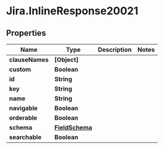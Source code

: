 # Jira.InlineResponse20021

## Properties

Name | Type | Description | Notes
------------ | ------------- | ------------- | -------------
**clauseNames** | **[Object]** |  | 
**custom** | **Boolean** |  | 
**id** | **String** |  | 
**key** | **String** |  | 
**name** | **String** |  | 
**navigable** | **Boolean** |  | 
**orderable** | **Boolean** |  | 
**schema** | [**FieldSchema**](FieldSchema.md) |  | 
**searchable** | **Boolean** |  | 


